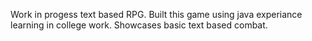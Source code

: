 Work in progess text based RPG. Built this game using java experiance learning in college work. Showcases basic text based combat. 
